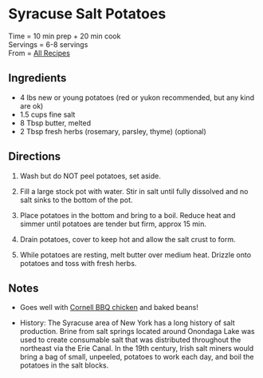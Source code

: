 Syracuse Salt Potatoes
=====

Time = 10 min prep + 20 min cook \
Servings = 6-8 servings \
From = [All Recipes](https://www.allrecipes.com/recipe/141785/syracuse-salt-potatoes/)

**Ingredients**
----

- 4 lbs new or young potatoes (red or yukon recommended, but any kind are ok)
- 1.5 cups fine salt
- 8 Tbsp butter, melted
- 2 Tbsp fresh herbs (rosemary, parsley, thyme) (optional)

**Directions**
----

1. Wash but do NOT peel potatoes, set aside. 

2. Fill a large stock pot with water. Stir in salt until fully dissolved and no salt sinks to the bottom of the pot. 

3. Place potatoes in the bottom and bring to a boil. Reduce heat and simmer until potatoes are tender but firm, approx 15 min. 

4. Drain potatoes, cover to keep hot and allow the salt crust to form. 

5. While potatoes are resting, melt butter over medium heat. Drizzle onto potatoes and toss with fresh herbs. 


**Notes**
----
- Goes well with [Cornell BBQ chicken]() and baked beans! 

- History: The Syracuse area of New York has a long history of salt production. Brine from salt springs located around Onondaga Lake was used to create consumable salt that was distributed throughout the northeast via the Erie Canal. In the 19th century, Irish salt miners would bring a bag of small, unpeeled, potatoes to work each day, and boil the potatoes in the salt blocks.